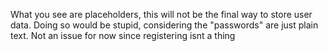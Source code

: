 What you see are placeholders, this will not be the final way to store user data. 
Doing so would be stupid, considering the "passwords" are just plain text. 
Not an issue for now since registering isnt a thing
